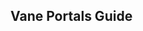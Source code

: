 <link rel="stylesheet" href="/MinecraftServer/assets/css/light-darkmode.css">

## Vane Portals Guide

